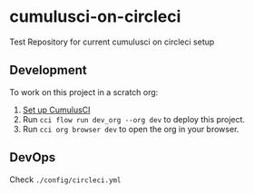 # cumulusci-on-circleci

Test Repository for current cumulusci on circleci setup

## Development

To work on this project in a scratch org:

1. [Set up CumulusCI](https://cumulusci.readthedocs.io/en/latest/tutorial.html)
2. Run `cci flow run dev_org --org dev` to deploy this project.
3. Run `cci org browser dev` to open the org in your browser.

## DevOps

Check `./config/circleci.yml`
